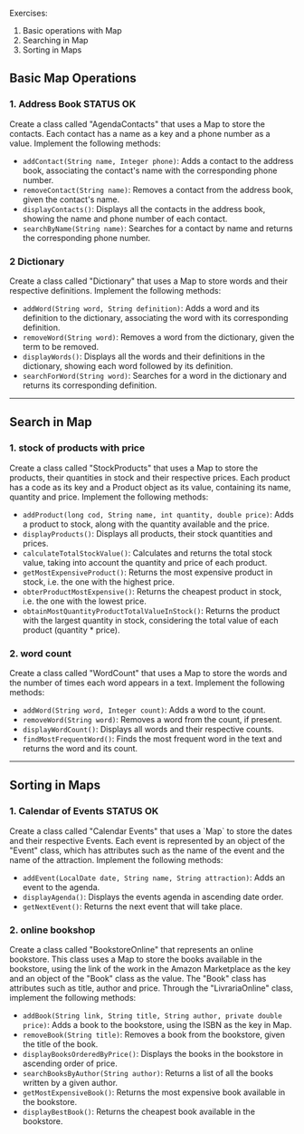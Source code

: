 Exercises:

1. Basic operations with Map
2. Searching in Map
3. Sorting in Maps

## Basic Map Operations

### 1. Address Book STATUS OK

<p>
Create a class called "AgendaContacts" that uses a Map to store the contacts. Each contact has a name as a key and a phone number as a value. Implement the following methods:

- `addContact(String name, Integer phone)`: Adds a contact to the address book, associating the contact's name with the corresponding phone number.
- `removeContact(String name)`: Removes a contact from the address book, given the contact's name.
- `displayContacts()`: Displays all the contacts in the address book, showing the name and phone number of each contact.
- `searchByName(String name)`: Searches for a contact by name and returns the corresponding phone number.
</p>

### 2 Dictionary

<p>
Create a class called "Dictionary" that uses a Map to store words and their respective definitions. Implement the following methods:

- `addWord(String word, String definition)`: Adds a word and its definition to the dictionary, associating the word with its corresponding definition.
- `removeWord(String word)`: Removes a word from the dictionary, given the term to be removed.
- `displayWords()`: Displays all the words and their definitions in the dictionary, showing each word followed by its definition.
- `searchForWord(String word)`: Searches for a word in the dictionary and returns its corresponding definition.
</p>

---

## Search in Map

### 1. stock of products with price

<p>
Create a class called "StockProducts" that uses a Map to store the products, 
their quantities in stock and their respective prices. 
Each product has a code as its key and a Product object as its value, 
containing its name, quantity and price. Implement the following methods:

- `addProduct(long cod, String name, int quantity, double price)`: Adds a product to stock, along with the quantity available and the price.
- `displayProducts()`: Displays all products, their stock quantities and prices.
- `calculateTotalStockValue()`: Calculates and returns the total stock value, taking into account the quantity and price of each product.
- `getMostExpensiveProduct()`: Returns the most expensive product in stock, i.e. the one with the highest price.
- `obterProductMostExpensive()`: Returns the cheapest product in stock, i.e. the one with the lowest price.
- `obtainMostQuantityProductTotalValueInStock()`: Returns the product with the largest quantity in stock, considering the total value of each product (quantity * price).
</p>

### 2. word count

<p>
Create a class called "WordCount" that uses a Map to store the words and the number of times each word appears in a text. Implement the following methods:

- `addWord(String word, Integer count)`: Adds a word to the count.
- `removeWord(String word)`: Removes a word from the count, if present.
- `displayWordCount()`: Displays all words and their respective counts.
- `findMostFrequentWord()`: Finds the most frequent word in the text and returns the word and its count.
</p>

---

## Sorting in Maps

### 1. Calendar of Events STATUS OK

<p>
Create a class called "Calendar Events" that uses a `Map` to store the dates and their respective Events. Each event is represented by an object of the "Event" class, which has attributes such as the name of the event and the name of the attraction. Implement the following methods:

- `addEvent(LocalDate date, String name, String attraction)`: Adds an event to the agenda.
- `displayAgenda()`: Displays the events agenda in ascending date order.
- `getNextEvent()`: Returns the next event that will take place.
</p>

### 2. online bookshop

<p>
Create a class called "BookstoreOnline" that represents an online bookstore. This class uses a Map to store the books available in the bookstore, using the link of the work in the Amazon Marketplace as the key and an object of the "Book" class as the value. The "Book" class has attributes such as title, author and price. Through the "LivrariaOnline" class, implement the following methods:

- `addBook(String link, String title, String author, private double price)`: Adds a book to the bookstore, using the ISBN as the key in Map.
- `removeBook(String title)`: Removes a book from the bookstore, given the title of the book.
- `displayBooksOrderedByPrice()`: Displays the books in the bookstore in ascending order of price.
- `searchBooksByAuthor(String author)`: Returns a list of all the books written by a given author.
- `getMostExpensiveBook()`: Returns the most expensive book available in the bookstore.
- `displayBestBook()`: Returns the cheapest book available in the bookstore.
</p>
